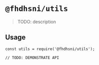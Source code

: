 # `@fhdhsni/utils`

> TODO: description

## Usage

```
const utils = require('@fhdhsni/utils');

// TODO: DEMONSTRATE API
```
